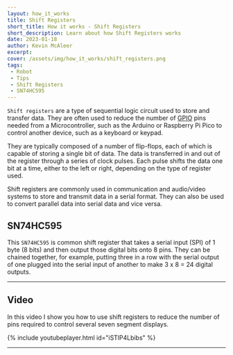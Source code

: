 ```yaml
---
layout: how_it_works
title: Shift Registers
short_title: How it works - Shift Registers
short_description: Learn about how Shift Registers works
date: 2023-01-18
author: Kevin McAleer
excerpt: 
cover: /assets/img/how_it_works/shift_registers.png
tags:
 - Robot
 - Tips
 - Shift Registers
 - SN74HC595
---
```


`Shift registers` are a type of sequential logic circuit used to store and transfer data. They are often used to reduce the number of [GPIO](/resources/glossary#gpio) pins needed from a Microcontroller, such as the Arduino or Raspberry Pi Pico to control another device, such as a keyboard or keypad.

They are typically composed of a number of flip-flops, each of which is capable of storing a single bit of data. 
The data is transferred in and out of the register through a series of clock pulses. Each pulse shifts the data one bit at a time, either to the left or right, depending on the type of register used.

Shift registers are commonly used in communication and audio/video systems to store and transmit data in a serial format. They can also be used to convert parallel data into serial data and vice versa.

## SN74HC595

This `SN74HC595` is common shift register that takes a serial input (SPI) of 1 byte (8 bits) and then output those digital bits onto 8 pins. They can be chained together, for example, putting three in a row with the serial output of one plugged into the serial input of another to make 3 x 8 = 24 digital outputs.

---

## Video

In this video I show you how to use shift registers to reduce the number of pins required to control several seven segment displays.

{% include youtubeplayer.html id="iSTlP4Lbibs" %}

---
